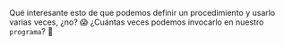 Qué interesante esto de que podemos definir un procedimiento y usarlo varias veces, ¿no? :scream: ¿Cuántas veces podemos invocarlo en nuestro `programa`? :thought_balloon: